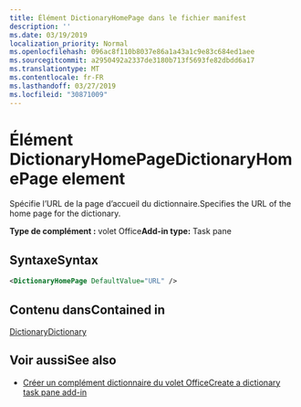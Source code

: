 ```yaml
---
title: Élément DictionaryHomePage dans le fichier manifest
description: ''
ms.date: 03/19/2019
localization_priority: Normal
ms.openlocfilehash: 096ac8f110b8037e86a1a43a1c9e83c684ed1aee
ms.sourcegitcommit: a2950492a2337de3180b713f5693fe82dbdd6a17
ms.translationtype: MT
ms.contentlocale: fr-FR
ms.lasthandoff: 03/27/2019
ms.locfileid: "30871009"
---
```

# <a name="dictionaryhomepage-element"></a><span data-ttu-id="d4328-102">Élément DictionaryHomePage</span><span class="sxs-lookup"><span data-stu-id="d4328-102">DictionaryHomePage element</span></span>

<span data-ttu-id="d4328-103">Spécifie l’URL de la page d’accueil du dictionnaire.</span><span class="sxs-lookup"><span data-stu-id="d4328-103">Specifies the URL of the home page for the dictionary.</span></span>

<span data-ttu-id="d4328-104">**Type de complément :** volet Office</span><span class="sxs-lookup"><span data-stu-id="d4328-104">**Add-in type:** Task pane</span></span>

## <a name="syntax"></a><span data-ttu-id="d4328-105">Syntaxe</span><span class="sxs-lookup"><span data-stu-id="d4328-105">Syntax</span></span>

```XML
<DictionaryHomePage DefaultValue="URL" />
```

## <a name="contained-in"></a><span data-ttu-id="d4328-106">Contenu dans</span><span class="sxs-lookup"><span data-stu-id="d4328-106">Contained in</span></span>

[<span data-ttu-id="d4328-107">Dictionary</span><span class="sxs-lookup"><span data-stu-id="d4328-107">Dictionary</span></span>](dictionary.md)

## <a name="see-also"></a><span data-ttu-id="d4328-108">Voir aussi</span><span class="sxs-lookup"><span data-stu-id="d4328-108">See also</span></span>

- [<span data-ttu-id="d4328-109">Créer un complément dictionnaire du volet Office</span><span class="sxs-lookup"><span data-stu-id="d4328-109">Create a dictionary task pane add-in</span></span>](/office/dev/add-ins/word/dictionary-task-pane-add-ins)
    
